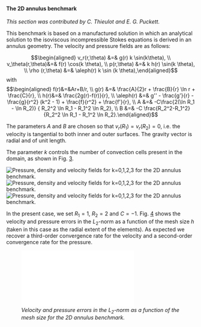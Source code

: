 #### The 2D annulus benchmark

*This section was contributed by C. Thieulot and E. G. Puckett.*

This benchmark is based on a manufactured solution in which an analytical
solution to the isoviscous incompressible Stokes equations is derived in an
annulus geometry. The velocity and pressure fields are as follows:

$$\begin{aligned}
v_r(r,\theta)     &=&  g(r) k \sin(k\theta), \\
v_\theta(r,\theta)&=&  f(r) \cos(k \theta), \\
p(r,\theta)       &=&  k h(r) \sin(k \theta), \\
\rho (r,\theta)   &=& \aleph(r) k \sin (k \theta),\end{aligned}$$ with
$$\begin{aligned}
f(r)&=&Ar+B/r, \\
g(r) &=& \frac{A}{2}r  +  \frac{B}{r} \ln r + \frac{C}{r}, \\
h(r)&=& \frac{2g(r)-f(r)}{r},  \\
\aleph(r) &=& g'' - \frac{g'}{r}  - \frac{g}{r^2} (k^2 - 1)  + \frac{f}{r^2}   + \frac{f'}{r}, \\
A &=& -C\frac{2(\ln R_1 - \ln R_2)} { R_2^2 \ln R_1  - R_1^2 \ln R_2}, \\
B &=& -C \frac{R_2^2-R_1^2}{R_2^2 \ln R_1 - R_1^2 \ln R_2}.\end{aligned}$$

The parameters $A$ and $B$ are chosen so that $v_r(R_1)=v_r(R_2)=0$, i.e. the
velocity is tangential to both inner and outer surfaces. The gravity vector is
radial and of unit length.

The parameter $k$ controls the number of convection cells present in the
domain, as shown in Fig.&nbsp;[3].

<img src="cookbooks/benchmarks/annulus/doc/pressures.png" title="fig:" id="fig:annulus-vp" alt="Pressure, density and velocity fields for k=0,1,2,3 for the 2D annulus benchmark." />
<img src="cookbooks/benchmarks/annulus/doc/density.png" title="fig:" id="fig:annulus-vp" alt="Pressure, density and velocity fields for k=0,1,2,3 for the 2D annulus benchmark." />
<img src="cookbooks/benchmarks/annulus/doc/velocities2.png" title="fig:" id="fig:annulus-vp" alt="Pressure, density and velocity fields for k=0,1,2,3 for the 2D annulus benchmark." />

In the present case, we set $R_1=1$, $R_2=2$ and $C=-1$. Fig.&nbsp;[4] shows
the velocity and pressure errors in the $L_2$-norm as a function of the mesh
size $h$ (taken in this case as the radial extent of the elements). As
expected we recover a third-order convergence rate for the velocity and a
second-order convergence rate for the pressure.

<figure>
<embed src="cookbooks/benchmarks/annulus/doc/errors_annulus.pdf" id="fig:annulus-errors" /><figcaption aria-hidden="true"><em>Velocity and pressure errors in the <span class="math inline"><em>L</em><sub>2</sub></span>-norm as a function of the mesh size for the 2D annulus benchmark.</em></figcaption>
</figure>

  [3]: #fig:annulus-vp
  [4]: #fig:annulus-errors
